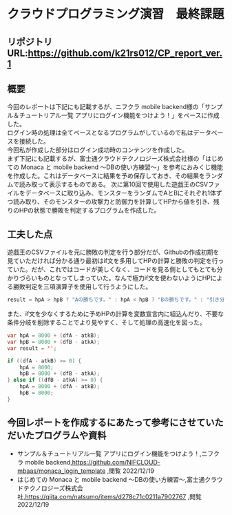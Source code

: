 # クラウドプログラミング演習　最終課題
## リポジトリURL:https://github.com/k21rs012/CP_report_ver.1

## 概要
今回のレポートは下記にも記載するが、ニフクラ mobile backend様の「サンプル＆チュートリアル一覧 アプリにログイン機能をつけよう！」をベースに作成した。  
ログイン時の処理は全てベースとなるプログラムがしているので私はデータベースを接続した。  
今回私が作成した部分はログイン成功時のコンテンツを作成した。  
まず下記にも記載するが、富士通クラウドテクノロジーズ株式会社様の「はじめての Monaca と mobile backend ～DBの使い方練習～」を参考におみくじ機能を作成した。これはデータベースに結果を予め保存しておき、その結果をランダムで読み取って表示するものである。
次に第10回で使用した遊戯王のCSVファイルをデータベースに取り込み、モンスターをランダムでAとBにそれぞれ1体ずつ読み取り、そのモンスターの攻撃力と防御力を計算してHPから値を引き、残りのHPの状態で勝敗を判定するプログラムを作成した。


## 工夫した点
遊戯王のCSVファイルを元に勝敗の判定を行う部分だが、Githubの作成初期を見ていただければ分かる通り最初はif文を多用してHPの計算と勝敗の判定を行っていた。だが、これではコードが美しくなく、コードを見る側としてもとても分かりづらいものとなってしまっていた。なんで極力if文を使わないようにHPによる勝敗判定を三項演算子を使用して行うようにした。
```java
result = hpA > hpB ? "Aの勝ちです。" : hpA < hpB ? "Bの勝ちです。" : "引き分けです。";
```
また、if文を少なくするために予めHPの計算を変数宣言内に組込んだり、不要な条件分岐を削除することでより見やすく、そして処理の高速化を図った。
```java
var hpA = 8000 + (dfA - atkB);
var hpB = 8000 + (dfB - atkA);
var result = '';

if ((dfA - atkB) >= 0) {
    hpA = 8000;
    hpB = 8000 + (dfB - atkA);
} else if ((dfB - atkA) >= 0) {
    hpA = 8000 + (dfA - atkB);
    hpB = 8000;
}
```


## 今回レポートを作成するにあたって参考にさせていただいたプログラムや資料
- サンプル＆チュートリアル一覧 アプリにログイン機能をつけよう！,ニフクラ mobile backend,https://github.com/NIFCLOUD-mbaas/monaca_login_template ,閲覧 2022/12/19  
- はじめての Monaca と mobile backend ～DBの使い方練習～,富士通クラウドテクノロジーズ株式会社,https://qiita.com/natsumo/items/d278c71c0211a7902767 ,閲覧 2022/12/19